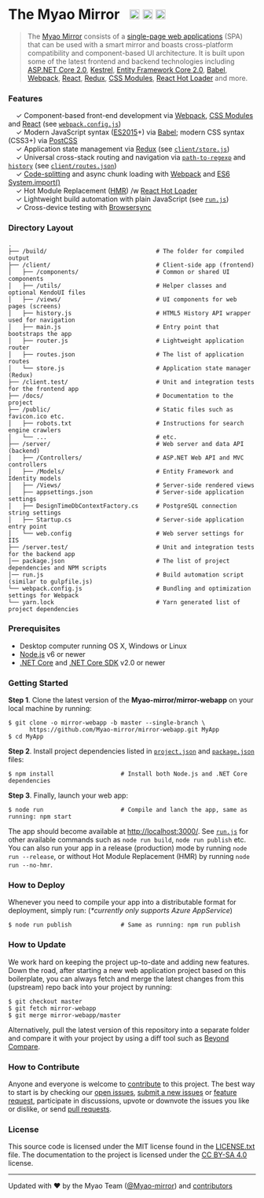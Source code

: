 # The Myao Mirror &nbsp; <a href="https://github.com/Myao-mirror/mirror-webapp/stargazers"><img src="https://img.shields.io/github/stars/Myao-mirror/mirror-webapp.svg?style=flat-square" alt="" height="20"></a> <a href="https://github.com/Myao-mirror/mirror-webapp/issues"><img src="https://img.shields.io/github/issues/Myao-mirror/mirror-webapp.svg?style=flat-square" alt="" height="20"></a> <a href="https://github.com/Myao-mirror/mirror-webapp/blob/master/LICENSE.txt"><img src="https://img.shields.io/github/license/Myao-mirror/mirror-webapp.svg?style=flat-square" alt="" height="20"></a>

> The [Myao Mirror](https://github.com/Myao-mirror/mirror-webapp) consists of a  [single-page web applications](https://en.wikipedia.org/wiki/Single-page_application)
> (SPA) that can be used with a smart mirror and boasts cross-platform compatibility and component-based UI architecture. It is built upon some of the latest frontend and backend technologies including [ASP.NET Core 2.0](https://dot.net/core), [Kestrel](https://github.com/aspnet/KestrelHttpServer),
> [Entity Framework Core 2.0](https://ef.readthedocs.io/en/latest/), [Babel](http://babeljs.io/), [Webpack](https://webpack.github.io/),
> [React](https://facebook.github.io/react), [Redux](http://redux.js.org/), [CSS Modules](https://github.com/css-modules/css-modules),
> [React Hot Loader](http://gaearon.github.io/react-hot-loader/) and more.

### Features
&nbsp; &nbsp; ✓ Component-based front-end development via [Webpack](https://webpack.github.io/), [CSS Modules](https://github.com/css-modules/css-modules) and [React](https://facebook.github.io/react) (see [`webpack.config.js`](webpack.config.js))<br>
&nbsp; &nbsp; ✓ Modern JavaScript syntax ([ES2015](http://babeljs.io/docs/learn-es2015/)+) via [Babel](http://babeljs.io/); modern CSS syntax (CSS3+) via [PostCSS](https://github.com/postcss/postcss)<br>
&nbsp; &nbsp; ✓ Application state management via [Redux](http://redux.js.org/) (see [`client/store.js`](client/store.js))<br>
&nbsp; &nbsp; ✓ Universal cross-stack routing and navigation via [`path-to-regexp`](https://github.com/pillarjs/path-to-regexp) and [`history`](https://github.com/ReactJSTraining/history) (see [`client/routes.json`](client/routes.json))<br>
&nbsp; &nbsp; ✓ [Code-splitting](https://github.com/webpack/docs/wiki/code-splitting) and async chunk loading with [Webpack](https://webpack.github.io/) and [ES6 System.import()](http://www.2ality.com/2014/09/es6-modules-final.html)<br>
&nbsp; &nbsp; ✓ Hot Module Replacement ([HMR](https://webpack.github.io/docs/hot-module-replacement.html)) /w [React Hot Loader](http://gaearon.github.io/react-hot-loader/)<br>
&nbsp; &nbsp; ✓ Lightweight build automation with plain JavaScript (see [`run.js`](run.js))<br>
&nbsp; &nbsp; ✓ Cross-device testing with [Browsersync](https://browsersync.io/)<br>

### Directory Layout

```shell
.
├── /build/                               # The folder for compiled output
├── /client/                              # Client-side app (frontend)
│   ├── /components/                      # Common or shared UI components
│   ├── /utils/                           # Helper classes and optional KendoUI files
│   ├── /views/                           # UI components for web pages (screens)
│   ├── history.js                        # HTML5 History API wrapper used for navigation
│   ├── main.js                           # Entry point that bootstraps the app
│   ├── router.js                         # Lightweight application router
│   ├── routes.json                       # The list of application routes
│   └── store.js                          # Application state manager (Redux)
├── /client.test/                         # Unit and integration tests for the frontend app
├── /docs/                                # Documentation to the project
├── /public/                              # Static files such as favicon.ico etc.
│   ├── robots.txt                        # Instructions for search engine crawlers
│   └── ...                               # etc.
├── /server/                              # Web server and data API (backend)
│   ├── /Controllers/                     # ASP.NET Web API and MVC controllers
│   ├── /Models/                          # Entity Framework and Identity models
│   ├── /Views/                           # Server-side rendered views
│   ├── appsettings.json                  # Server-side application settings
│   ├── DesignTimeDbContextFactory.cs     # PostgreSQL connection string settings
│   ├── Startup.cs                        # Server-side application entry point
│   └── web.config                        # Web server settings for IIS
├── /server.test/                         # Unit and integration tests for the backend app
│── package.json                          # The list of project dependencies and NPM scripts
│── run.js                                # Build automation script (similar to gulpfile.js)
└── webpack.config.js                     # Bundling and optimization settings for Webpack
└── yarn.lock                             # Yarn generated list of project dependencies
```


### Prerequisites

* Desktop computer running OS X, Windows or Linux
* [Node.js](https://nodejs.org) v6 or newer
* [.NET Core](https://www.microsoft.com/net/core) and [.NET Core SDK](https://www.microsoft.com/net/core) v2.0 or newer


### Getting Started

**Step 1**. Clone the latest version of the **Myao-mirror/mirror-webapp** on your local machine by running:

```shell
$ git clone -o mirror-webapp -b master --single-branch \
      https://github.com/Myao-mirror/mirror-webapp.git MyApp
$ cd MyApp
```

**Step 2**. Install project dependencies listed in [`project.json`](server/project.json) and
[`package.json`](package.json) files: 

```shell
$ npm install                   # Install both Node.js and .NET Core dependencies
```

**Step 3**. Finally, launch your web app:

```shell
$ node run                      # Compile and lanch the app, same as running: npm start
```

The app should become available at [http://localhost:3000/](http://localhost:3000/).
See [`run.js`](run.js) for other available commands such as `node run build`, `node run publish` etc.
You can also run your app in a release (production) mode by running `node run --release`, or without
Hot Module Replacement (HMR) by running `node run --no-hmr`.

### How to Deploy

Whenever you need to compile your
app into a distributable format for deployment, simply run: (_*currently only supports Azure AppService_)

```shell
$ node run publish              # Same as running: npm run publish
```

### How to Update

We work hard on keeping the project up-to-date and adding new features. Down the road, after
starting a new web application project based on this boilerplate, you can always fetch and merge
the latest changes from this (upstream) repo back into your project by running:

```shell
$ git checkout master
$ git fetch mirror-webapp
$ git merge mirror-webapp/master 
```

Alternatively, pull the latest version of this repository into a separate folder and compare it with
your project by using a diff tool such as [Beyond Compare](http://www.scootersoftware.com/).

### How to Contribute
Anyone and everyone is welcome to [contribute](CONTRIBUTING.md) to this project. The best way to
start is by checking our [open issues](https://github.com/Myao-mirror/mirror-webapp/issues),
[submit a new issues](https://github.com/Myao-mirror/mirror-webapp/issues/new?labels=bug) or
[feature request](https://github.com/Myao-mirror/mirror-webapp/issues/new?labels=enhancement),
participate in discussions, upvote or downvote the issues you like or dislike, or send [pull
requests](CONTRIBUTING.md#pull-requests).

### License
This source code is licensed under the MIT license found in the [LICENSE.txt](https://github.com/Myao-mirror/mirror-webapp/blob/master/LICENSE.txt)
file. The documentation to the project is licensed under the [CC BY-SA 4.0](http://creativecommons.org/licenses/by-sa/4.0/)
license.

---
Updated with ♥ by the Myao Team ([@Myao-mirror](https://github.com/Myao-mirror)) and [contributors](https://github.com/Myao-mirror/mirror-webapp/graphs/contributors)